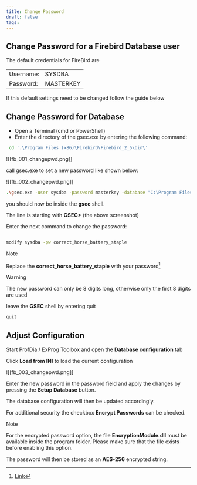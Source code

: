 ```yaml
---
title: Change Password
draft: false
tags:
---
```



## Change Password for a Firebird Database user

The default credentials for FireBird are

| | |
|--- |--- |
|Username: | SYSDBA |
|Password: | MASTERKEY |

If this default settings need to be changed follow the guide below

## Change Password for Database

- Open a Terminal (cmd or PowerShell)
- Enter the directory of the gsec.exe by entering the following command:

````sh
 cd '.\Program Files (x86)\Firebird\Firebird_2_5\bin\'
````

![[fb_001_changepwd.png]]

call gsec.exe to set a new password like shown below:


![[fb_002_changepwd.png]]

````sh
.\gsec.exe -user sysdba -password masterkey -database "C:\Program Files (x86)\Firebird\Firebird_2_5\security2.fdb"
````

you should now be inside the **gsec** shell.

The line is starting with **GSEC>** (the above screenshot)

Enter the next command to change the password:

````sh

modify sysdba -pw correct_horse_battery_staple

````


> [!note] 
>   Replace the **correct_horse_battery_staple** with your password[^1]

> [!warning] 
>  The new password can only be 8 digits long, otherwise only the first 8 digits are used
    
leave the **GSEC** shell by entering quit

````sh
quit
````


## Adjust Configuration

Start ProfDia / ExProg Toolbox and open the **Database configuration** tab

Click **Load from INI** to load the current configuration

![[fb_003_changepwd.png]]

Enter the new password in the password field and apply the changes by pressing the **Setup Database** button.

The database configuration will then be updated accordingly.

For additional security the checkbox **Encrypt Passwords** can be checked.

> [!note] 
> For the encrypted password option, the file **EncryptionModule.dll** must be available inside the program folder. Please make sure that the file exists before enabling this option.
> 
> The password will then be stored as an **AES-256** encrypted string.

[^1]: [Link](https://xkcd.com/936/)